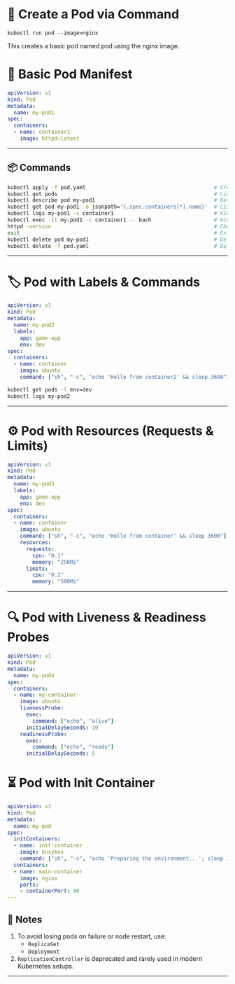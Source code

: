 # 🚀 Create a Pod via Command
```
kubectl run pod --image=nginx
```

This creates a basic pod named pod using the nginx image.


# 🐳 Basic Pod Manifest

```yaml
apiVersion: v1
kind: Pod
metadata:
  name: my-pod1
spec:
  containers:
  - name: container1
    image: httpd:latest
```

---

## 📦 Commands

```sh
kubectl apply -f pod.yaml                                         # Create pod from the manifest
kubectl get pods                                                  # List all pods
kubectl describe pod my-pod1                                      # Detailed info including container names
kubectl get pod my-pod1 -o jsonpath='{.spec.containers[*].name}'  # List containers in the pod
kubectl logs my-pod1 -c container1                                # View logs of the container
kubectl exec -it my-pod1 -c container1 -- bash                    # Access the container shell
httpd -version                                                    # Check Apache version
exit                                                              # Exit the container shell
kubectl delete pod my-pod1                                        # Delete the pod
kubectl delete -f pod.yaml                                        # Delete using the manifest
```

---

# 🏷️ Pod with Labels & Commands

```yaml
apiVersion: v1
kind: Pod
metadata:
  name: my-pod2
  labels:
    app: game-app
    env: dev
spec:
  containers:
  - name: container
    image: ubuntu
    command: ["sh", "-c", "echo 'Hello from container2' && sleep 3600"]
```

```sh
kubectl get pods -l env=dev
kubectl logs my-pod2
```

---

# ⚙️ Pod with Resources (Requests & Limits)

```yaml
apiVersion: v1
kind: Pod
metadata:
  name: my-pod3
  labels:
    app: game-app
    env: dev
spec:
  containers:
  - name: container
    image: ubuntu
    command: ["sh", "-c", "echo 'Hello from container' && sleep 3600"]
    resources:
      requests:
        cpu: "0.1"
        memory: "250Mi"
      limits:
        cpu: "0.2"
        memory: "500Mi"
```

---

# 🔍 Pod with Liveness & Readiness Probes

```yaml
apiVersion: v1
kind: Pod
metadata:  
  name: my-pod4
spec:  
  containers:  
  - name: my-container    
    image: ubuntu 
    livenessProbe:      
      exec:        
        command: ["echo", "alive"]        
      initialDelaySeconds: 10      
    readinessProbe:      
      exec:        
        command: ["echo", "ready"]        
      initialDelaySeconds: 5
```

# ⏳ Pod with Init Container
```yaml
apiVersion: v1
kind: Pod
metadata:
  name: my-pod
spec:
  initContainers:
  - name: init-container
    image: busybox
    command: ["sh", "-c", "echo 'Preparing the environment...'; sleep 10"]
  containers:
  - name: main-container
    image: nginx
    ports:
    - containerPort: 80
---
```

## 📝 Notes

1. To avoid losing pods on failure or node restart, use:
   - `ReplicaSet`
   - `Deployment`
2. `ReplicationController` is deprecated and rarely used in modern Kubernetes setups.

---




